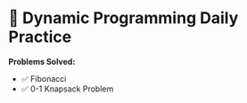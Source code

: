 # 🧠 Dynamic Programming Daily Practice


**Problems Solved:**
- ✅ Fibonacci  
- ✅ 0-1 Knapsack Problem  
